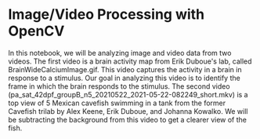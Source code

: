 # Image/Video Processing with OpenCV

In this notebook, we will be analyzing image and video data from two videos. The first video is a brain activity map from Erik Duboue's lab, called BrainWideCalciumImage.gif. This video captures the activity in a brain in response to a stimulus. Our goal in analyzing this video is to identify the frame in which the brain responds to the stimulus. The second video (pa_sat_42dpf_groupB_n5_20210522_2021-05-22-082249_short.mkv) is a top view of 5 Mexican cavefish swimming in a tank from the former Cavefish trilab by Alex Keene, Erik Duboue, and Johanna Kowalko. We will be subtracting the background from this video to get a clearer view of the fish.
